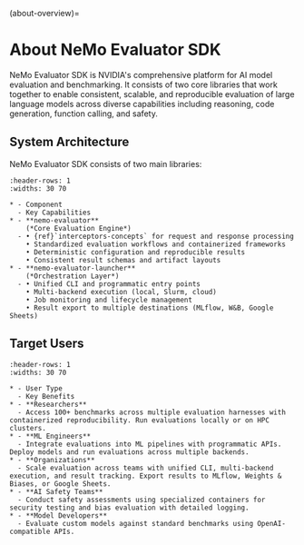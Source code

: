 (about-overview)=

# About NeMo Evaluator SDK

NeMo Evaluator SDK is NVIDIA's comprehensive platform for AI model evaluation and benchmarking. It consists of two core libraries that work together to enable consistent, scalable, and reproducible evaluation of large language models across diverse capabilities including reasoning, code generation, function calling, and safety.

## System Architecture

NeMo Evaluator SDK consists of two main libraries:

```{list-table} NeMo Evaluator SDK Components
:header-rows: 1
:widths: 30 70

* - Component
  - Key Capabilities
* - **nemo-evaluator**  
    (*Core Evaluation Engine*)
  - • {ref}`interceptors-concepts` for request and response processing  
    • Standardized evaluation workflows and containerized frameworks  
    • Deterministic configuration and reproducible results  
    • Consistent result schemas and artifact layouts
* - **nemo-evaluator-launcher**  
    (*Orchestration Layer*)
  - • Unified CLI and programmatic entry points  
    • Multi-backend execution (local, Slurm, cloud)  
    • Job monitoring and lifecycle management  
    • Result export to multiple destinations (MLflow, W&B, Google Sheets)
```

## Target Users

```{list-table} Target User Personas
:header-rows: 1
:widths: 30 70

* - User Type
  - Key Benefits
* - **Researchers**
  - Access 100+ benchmarks across multiple evaluation harnesses with containerized reproducibility. Run evaluations locally or on HPC clusters.
* - **ML Engineers**
  - Integrate evaluations into ML pipelines with programmatic APIs. Deploy models and run evaluations across multiple backends.
* - **Organizations**
  - Scale evaluation across teams with unified CLI, multi-backend execution, and result tracking. Export results to MLflow, Weights & Biases, or Google Sheets.
* - **AI Safety Teams**
  - Conduct safety assessments using specialized containers for security testing and bias evaluation with detailed logging.
* - **Model Developers**
  - Evaluate custom models against standard benchmarks using OpenAI-compatible APIs.
```
